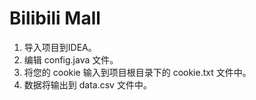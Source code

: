 # Bilibili Mall

1. 导入项目到IDEA。
2. 编辑 config.java 文件。
3. 将您的 cookie 输入到项目根目录下的 cookie.txt 文件中。
4. 数据将输出到 data.csv 文件中。

